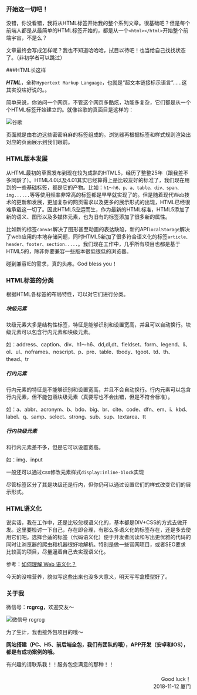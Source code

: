 ### 开始这一切吧！

没错，你没看错，我将从HTML标签开始我的整个系列文章。很基础吧？但是每个前端人都是从最简单的HTML标签开始的，都是从一个`<html></html>`开始整个前端宇宙，不是么？

文章最终会写成怎样呢？我也不知道哈哈哈，拭目以待吧！也当给自己找找状态了。（非初学者可以跳过）

###HTML长这样

***HTML***，全称`Hypertext Markup Language`，也就是“超文本链接标示语言”……这其实没啥好说的。。

简单来说，你访问一个网页，不管这个网页多酷炫，功能多复杂，它们都是从一个个HTML标签开始建立的。就像谷歌的真面目是这样的：

![谷歌](http://pi33bbo0e.bkt.clouddn.com/WX20181112-220832@2x.png)

页面就是由右边这些密密麻麻的标签组成的。浏览器再根据标签和样式规则渲染出对应的页面展示到我们眼前。

### HTML版本发展

从HTML最初的草案发布到现在较为成熟的HTML5，经历了整整25年（跟我差不多同龄了）。HTML4.0以及4.01其实已经算得上是比较友好的标准了，我们现在用到的一些基础标签，都是它的产物。比如：`h1～h6、p、a、table、div、span、img......`等等使用频率非常高的标签都是早早就实现了的。但是随着现代Web技术的更新和发展，更加复杂的网页需求以及更多的展示形式的出现，HTML已经很难承载这一切了。因此HTML5应运而生，作为最新的HTML标准，HTML5添加了新的语义、图形以及多媒体元素，也为旧有的标签添加了很多新的属性。

比如新的标签`canvas`解决了图形甚至动画的表达缺陷，新的API`localStorage`解决了web应用的本地存储问题，同时HTML5新加了很多符合语义化的标签`article、header、footer、section.....`。我们现在工作中，几乎所有项目也都是基于HTML5的，除非你要兼容一些版本很低很低的浏览器。

碰到兼容IE的需求，真的头疼。God bless you！

### HTML标签的分类

根据HTML各标签的布局特性，可以对它们进行分类。

##### 块级元素

块级元素大多是结构性标签，特征是能够识别和设置宽高，并且可以自动换行。块级元素可以包含行内元素和块级元素。

如：address、caption、div、h1～h6、dd,dl,dt、fieldset、form、legend、li、ol、ul、noframes、noscript、p、pre、table、tbody、tgoot、td、th、thead、tr

##### 行内元素

行内元素的特征是不能够识别和设置宽高，并且不会自动换行。行内元素可以包含行内元素，但不能包涵块级元素（真要写也不会出错，但是不符合标准）。

如：a、abbr、acronym、b、bdo、big、br、cite、code、dfn、em、i、kbd、label、q、samp、select、strong、sub、sup、textarea、tt

##### 行内块级元素

和行内元素差不多，但是它可以设置宽高。

如：img、input

一般还可以通过css修改元素样式`display:inline-block`实现

尽管标签区分了其是块级还是行内，但你仍可以通过设置它们的样式改变它们的展示形式。

### HTML语义化

说实话，我在工作中，还是比较忽视语义化的，基本都是DIV+CSS的方式去做开发。这里要检讨一下自己，存在即合理，有那么多语义化的标签存在，还是多去使用它们吧。选择合适的标签（代码语义化）便于开发者阅读和写出更优雅的代码的同时让浏览器的爬虫和机器很好地解析。特别是做一些官网项目，或者SEO要求比较高的项目，尽量逼着自己去实现语义化。

参考：[如何理解 Web 语义化？](https://www.zhihu.com/question/20455165)

今天的没啥营养，貌似写这些出来也没多大意义，明天写写盒模型好了。

### 关于我

微信号：**rcgrcg**，欢迎交友～

![微信号 rcgrcg](http://upload-images.jianshu.io/upload_images/2180775-5b1b27daf44d6b93.png?imageMogr2/auto-orient/strip%7CimageView2/2/w/300)

为了生计，我也接外包项目的哦～

**网站搭建（PC、H5、前后端全包，我们有团队的哦），APP开发（安卓和IOS），都是有成功案例的哦。**

有兴趣的请联系我！！服务包您满意的那种！！

<div style="text-align: right;margin-top: 20px">Good luck！<br /> 2018-11-12 厦门</div>